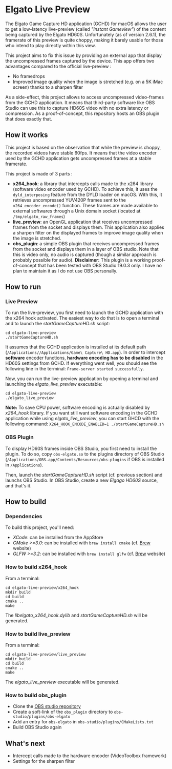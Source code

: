 # Elgato Live Preview
The Elgato Game Capture HD application (GCHD) for macOS allows the user to get a low-latency live-preview (called *"Instant Gameview"*) of the content being captured by the Elgato HD60S.
Unfortunately (as of version 2.6.1), the framerate of this preview is quite choppy, making it barely usable for those who intend to play directly within this view.

This project aims to fix this issue by providing an external app that display the uncompressed frames captured by the device. This app offers two advantages compared to the official live-preview :
* No framedrops
* Improved image quality when the image is stretched (e.g. on a 5K iMac screen) thanks to a sharpen filter

As a side-effect, this project allows to access uncompressed video-frames from the GCHD application. It means that third-party software like OBS Studio can use this to capture HD60S video with no extra latency or compression. As a proof-of-concept, this repository hosts an OBS plugin that does exactly that.

## How it works ##
This project is based on the observation that while the preview is choppy, the recorded videos have stable 60fps.
It means that the video encoder used by the GCHD application gets uncompressed frames at a stable framerate.

This project is made of 3 parts :
* **x264_hook**: a library that intercepts calls made to the x264 library (software video encoder used by GCHD).
To achieve this, it uses the `dyld_interposing` feature from the DYLD loader on macOS.
With this, it retrieves uncompressed YUV420P frames sent to the `x264_encoder_encode()` function.
These frames are made available to external softwares through a Unix domain socket (located at `/tmp/elgato_raw_frames`)
* **live_preview**: an OpenGL application that receives uncompressed frames from the socket and displays them.
This application also applies a sharpen filter on the displayed frames to improve image quality when the image is stretched.
* **obs_plugin**: a simple OBS plugin that receives uncompressed frames from the socket and displays them in a layer of OBS studio. Note that this is video only, no audio is captured (though a similar approach is probably possible for audio). **Disclaimer:** This plugin is a working proof-of-concept that has been tested with OBS Studio 19.0.3 only. I have no plan to maintain it as I do not use OBS personally.

## How to run ##
### Live Preview ###
To run the live-preview, you first need to launch the GCHD application with the x264 hook activated. The easiest way to do that is to open a terminal and to launch the *startGameCaptureHD.sh* script:
```
cd elgato-live-preview
./startGameCaptureHD.sh
```
It assumes that the GCHD application is installed at its default path (`/Applications//Applications/Game\ Capture\ HD.app`). In order to intercept **software** encoder functions, **hardware encoding has to be disabled** in the HD60S settings from GCHD. If everything went well, you should see the following line in the terminal: `Frame-server started successfully`.

Now, you can run the live-preview application by opening a terminal and launching the *elgato_live_preview* executable:
```
cd elgato-live-preview
./elgato_live_preview
```

**Note:** To save CPU power, software encoding is actually disabled by *x264_hook* library. If you want still want software encoding in the GCHD application while using *elgato_live_preview*, you can start GHCD with the following command: `X264_HOOK_ENCODE_ENABLED=1 ./startGameCaptureHD.sh`

### OBS Plugin ###
To display HD60S frames inside OBS Studio, you first need to install the plugin. To do so, copy `obs-elgato.so` to the plugins directory of OBS Studio (`/Applications/OBS.app/Contents/Resources/obs-plugins` if OBS is installed in `/Applications`).

Then, launch the *startGameCaptureHD.sh* script (cf. previous section) and launchs OBS Studio. In OBS Studio, create a new *Elgago HD60S* source, and that's it.

## How to build ##
### Dependencies ###
To build this project, you'll need:
* *XCode*: can be installed from the AppStore
* *CMake >=3.0*: can be installed with `brew install cmake` (cf. [Brew](https://www.brew.sh) website)
* *GLFW >=3.2*: can be installed with `brew install glfw` (cf. [Brew](https://www.brew.sh) website)

### How to build x264_hook ###
From a terminal:
```shell
cd elgato-live-preview/x264_hook
mkdir build
cd build
cmake ..
make
```
The *libelgato_x264_hook.dylib* and *startGameCaptureHD.sh* will be generated.

### How to build live_preview ###
From a terminal:
```shell
cd elgato-live-preview/live_preview
mkdir build
cd build
cmake ..
make
```
The *elgato_live_preview* executable will be generated.

### How to build obs_plugin ###
* Clone the [OBS studio repository](https://github.com/jp9000/obs-studio)
* Create a soft-link of the `obs_plugin` directory to `obs-studio/plugins/obs-elgato`
* Add an entry for `obs-elgato` in `obs-studio/plugins/CMakeLists.txt`
* Build OBS Studio again

## What's next ##
* Intercept calls made to the hardware encoder (VideoToolbox framework)
* Settings for the sharpen filter

